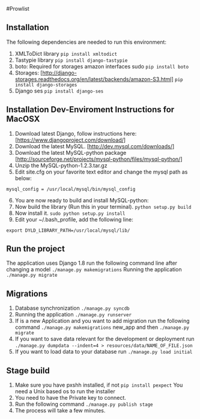 #Prowlist

## Installation

The following dependencies are needed to run this environment:

1. XMLToDict library `pip install xmltodict`
2. Tastypie library `pip install django-tastypie`
3. boto: Required for storages amazon interfaces sudo `pip install boto`
4. Storages: [http://django-storages.readthedocs.org/en/latest/backends/amazon-S3.html] `pip install django-storages`
5. Django ses `pip install django-ses`

## Installation Dev-Enviroment Instructions for MacOSX 

1. Download latest Django, follow instructions here: [https://www.djangoproject.com/download/]
2. Download the latest MySQL. [http://dev.mysql.com/downloads/]
3. Download the latest MySQL-python package [http://sourceforge.net/projects/mysql-python/files/mysql-python/]
4. Unzip the MySQL-python-1.2.3.tar.gz
5. Edit site.cfg on your favorite text editor and change the mysql path as below: 

`mysql_config = /usr/local/mysql/bin/mysql_config`

6. You are now ready to build and install MySQL-python:
7. Now build the library (Run this in your terminal). `python setup.py build`
8. Now install it. `sudo python setup.py install`
9. Edit your ~/.bash_profile, add the following line:

`export DYLD_LIBRARY_PATH=/usr/local/mysql/lib/`

## Run the project

The application uses Django 1.8 run the following command line after changing a model
`./manage.py makemigrations`
Running the application
`./manage.py migrate`

## Migrations

1. Database synchronization `./manage.py syncdb`
2. Running the application `./manage.py runserver`
3. If is a new Application and you want to add migration run the following command `./manage.py makemigrations` new_app and then `./manage.py migrate`
4. If you want to save data relevant for the development or deployment run `./manage.py dumpdata --indent=4 > resources/data/NAME_OF_FILE.json`
5. If you want to load data to your database run `./manage.py load initial`

## Stage build

1. Make sure you have pxshh installed, if not `pip install pexpect` You need a Unix based os to run the installer
2. You need to have the Private key to connect.
3. Run the following command `./manage.py publish stage`
4. The process will take a few minutes.

